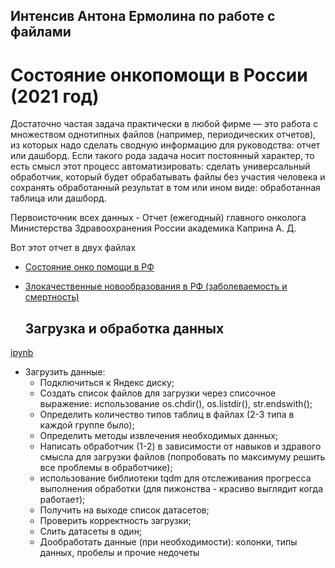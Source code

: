 ## Интенсив Антона Ермолина по работе с файлами
# Состояние онкопомощи в России (2021 год)

Достаточно частая задача практически в любой фирме — это работа с множеством однотипных файлов (например, периодических отчетов), из которых надо сделать сводную информацию для руководства: отчет или дашборд. Если такого рода задача носит постоянный характер, то есть смысл этот процесс автоматизировать: сделать универсальный обработчик, который будет обрабатывать файлы без участия человека и сохранять обработанный результат в том или ином виде: обработанная таблица или дашборд.

Первоисточник всех данных - Отчет (ежегодный) главного онколога Министерства Здравоохранения России академика Каприна А. Д.


Вот этот отчет в двух файлах

- [Состояние онко помощи в РФ](https://drive.google.com/file/d/1x6wjJ2k8ZNCaIFusbcH6Zkt8a8xOdxhW/view?usp=drive_link)
- [Злокачественные новообразования в РФ (заболеваемость и смертность)](https://drive.google.com/file/d/19sN2INNs4Pz9HfwTDkhVYdXlWR49RcS-/view?usp=drive_link)

  ## **Загрузка и обработка данных**

[ipynb](https://github.com/alsuhow/onko_stat/blob/main/Project%20Onko_GH.ipynb)
- Загрузить данные:
    - Подключиться к Яндекс диску;
    - Создать список файлов для загрузки через списочное выражение: использование os.chdir(), os.listdir(), str.endswith();
    - Определить количество типов таблиц в файлах (2-3 типа в каждой группе было);
    - Определить методы извлечения необходимых данных;
    - Написать обработчик (1-2) в зависимости от навыков и здравого смысла для загрузки файлов (попробовать по максимуму решить все проблемы в обработчике);
    - использование библиотеки tqdm для отслеживания прогресса выполнения обработки (для пижонства - красиво выглядит когда работает);
    - Получить на выходе список датасетов;
    - Проверить корректность загрузки;
    - Слить датасеты в один;
    - Дообработать данные (при необходимости): колонки, типы данных, пробелы и прочие недочеты
